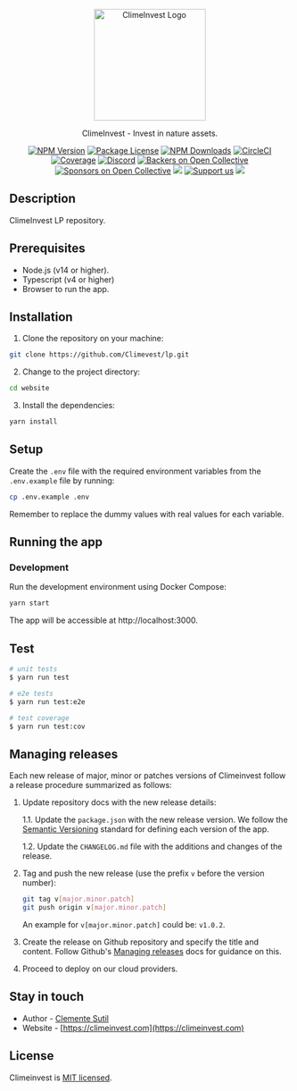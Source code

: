 <p align="center">
  <a href="https://climeinvest.com/" target="blank"><img src="https://i.postimg.cc/W1G2SGqz/Isotype-rounded.png" width="200" alt="ClimeInvest Logo" /></a>
</p>

[circleci-image]: https://img.shields.io/circleci/build/github/nestjs/nest/master?token=abc123def456
[circleci-url]: https://circleci.com/gh/nestjs/nest

  <p align="center">ClimeInvest - Invest in nature assets.</p>
    <p align="center">
<a href="https://www.npmjs.com/~nestjscore" target="_blank"><img src="https://img.shields.io/npm/v/@nestjs/core.svg" alt="NPM Version" /></a>
<a href="https://www.npmjs.com/~nestjscore" target="_blank"><img src="https://img.shields.io/npm/l/@nestjs/core.svg" alt="Package License" /></a>
<a href="https://www.npmjs.com/~nestjscore" target="_blank"><img src="https://img.shields.io/npm/dm/@nestjs/common.svg" alt="NPM Downloads" /></a>
<a href="https://circleci.com/gh/nestjs/nest" target="_blank"><img src="https://img.shields.io/circleci/build/github/nestjs/nest/master" alt="CircleCI" /></a>
<a href="https://coveralls.io/github/nestjs/nest?branch=master" target="_blank"><img src="https://coveralls.io/repos/github/nestjs/nest/badge.svg?branch=master#9" alt="Coverage" /></a>
<a href="https://discord.gg/G7Qnnhy" target="_blank"><img src="https://img.shields.io/badge/discord-online-brightgreen.svg" alt="Discord"/></a>
<a href="https://opencollective.com/nest#backer" target="_blank"><img src="https://opencollective.com/nest/backers/badge.svg" alt="Backers on Open Collective" /></a>
<a href="https://opencollective.com/nest#sponsor" target="_blank"><img src="https://opencollective.com/nest/sponsors/badge.svg" alt="Sponsors on Open Collective" /></a>
  <a href="https://paypal.me/kamilmysliwiec" target="_blank"><img src="https://img.shields.io/badge/Donate-PayPal-ff3f59.svg"/></a>
    <a href="https://opencollective.com/nest#sponsor"  target="_blank"><img src="https://img.shields.io/badge/Support%20us-Open%20Collective-41B883.svg" alt="Support us"></a>
  <a href="https://twitter.com/nestframework" target="_blank"><img src="https://img.shields.io/twitter/follow/nestframework.svg?style=social&label=Follow"></a>
</p>
  <!--[![Backers on Open Collective](https://opencollective.com/nest/backers/badge.svg)](https://opencollective.com/nest#backer)
  [![Sponsors on Open Collective](https://opencollective.com/nest/sponsors/badge.svg)](https://opencollective.com/nest#sponsor)-->

## Description

ClimeInvest LP repository.

## Prerequisites

- Node.js (v14 or higher).
- Typescript (v4 or higher)
- Browser to run the app.

## Installation

1. Clone the repository on your machine:

```bash
git clone https://github.com/Climevest/lp.git
```

2. Change to the project directory:

```bash
cd website
```

3. Install the dependencies:

```bash
yarn install
```

## Setup

Create the `.env` file with the required environment variables from the `.env.example` file by running:

```bash
cp .env.example .env
```

Remember to replace the dummy values with real values for each variable.

## Running the app

### Development

Run the development environment using Docker Compose:

```bash
yarn start
```

The app will be accessible at http://localhost:3000.

## Test

```bash
# unit tests
$ yarn run test

# e2e tests
$ yarn run test:e2e

# test coverage
$ yarn run test:cov
```

## Managing releases

Each new release of major, minor or patches versions of Climeinvest follow a release procedure summarized as follows:

1. Update repository docs with the new release details:

   1.1. Update the `package.json` with the new release version. We follow the [Semantic Versioning](https://semver.org/) standard for defining each version of the app.

   1.2. Update the `CHANGELOG.md` file with the additions and changes of the release.

2. Tag and push the new release (use the prefix `v` before the version number):

   ```bash
   git tag v[major.minor.patch]
   git push origin v[major.minor.patch]
   ```

   An example for `v[major.minor.patch]` could be: `v1.0.2`.

3. Create the release on Github repository and specify the title and content. Follow Github's [Managing releases](https://docs.github.com/en/repositories/releasing-projects-on-github/managing-releases-in-a-repository?tool=webui) docs for guidance on this.

4. Proceed to deploy on our cloud providers.

## Stay in touch

- Author - [Clemente Sutil](https://github.com/ClementeSerrano)
- Website - [https://climeinvest.com](https://climeinvest.com)

## License

Climeinvest is [MIT licensed](LICENSE).
